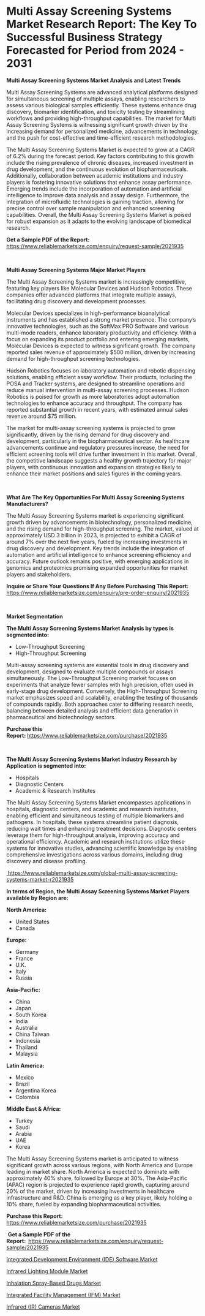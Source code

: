<p><h1>Multi Assay Screening Systems Market Research Report: The Key To Successful Business Strategy Forecasted for Period from 2024 - 2031</h1></p><p><strong>Multi Assay Screening Systems Market Analysis and Latest Trends</strong></p>
<p><p>Multi Assay Screening Systems are advanced analytical platforms designed for simultaneous screening of multiple assays, enabling researchers to assess various biological samples efficiently. These systems enhance drug discovery, biomarker identification, and toxicity testing by streamlining workflows and providing high-throughput capabilities. The market for Multi Assay Screening Systems is witnessing significant growth driven by the increasing demand for personalized medicine, advancements in technology, and the push for cost-effective and time-efficient research methodologies.</p><p>The Multi Assay Screening Systems Market is expected to grow at a CAGR of 6.2% during the forecast period. Key factors contributing to this growth include the rising prevalence of chronic diseases, increased investment in drug development, and the continuous evolution of biopharmaceuticals. Additionally, collaboration between academic institutions and industry players is fostering innovative solutions that enhance assay performance. Emerging trends include the incorporation of automation and artificial intelligence to improve data analysis and assay design. Furthermore, the integration of microfluidic technologies is gaining traction, allowing for precise control over sample manipulation and enhanced screening capabilities. Overall, the Multi Assay Screening Systems Market is poised for robust expansion as it adapts to the evolving landscape of biomedical research.</p></p>
<p><strong>Get a Sample PDF of the Report:&nbsp;</strong> <a href="https://www.reliablemarketsize.com/enquiry/request-sample/2021935?utm_campaign=1564&utm_medium=2&utm_source=Github&utm_content=ia&utm_term=28102024&utm_id=multi-assay-screening-systems">https://www.reliablemarketsize.com/enquiry/request-sample/2021935</a></p>
<p>&nbsp;</p>
<p><strong>Multi Assay Screening Systems Major Market Players</strong></p>
<p><p>The Multi Assay Screening Systems market is increasingly competitive, featuring key players like Molecular Devices and Hudson Robotics. These companies offer advanced platforms that integrate multiple assays, facilitating drug discovery and development processes.</p><p>Molecular Devices specializes in high-performance bioanalytical instruments and has established a strong market presence. The company’s innovative technologies, such as the SoftMax PRO Software and various multi-mode readers, enhance laboratory productivity and efficiency. With a focus on expanding its product portfolio and entering emerging markets, Molecular Devices is expected to witness significant growth. The company reported sales revenue of approximately $500 million, driven by increasing demand for high-throughput screening technologies.</p><p>Hudson Robotics focuses on laboratory automation and robotic dispensing solutions, enabling efficient assay workflow. Their products, including the POSA and Tracker systems, are designed to streamline operations and reduce manual intervention in multi-assay screening processes. Hudson Robotics is poised for growth as more laboratories adopt automation technologies to enhance accuracy and throughput. The company has reported substantial growth in recent years, with estimated annual sales revenue around $75 million.</p><p>The market for multi-assay screening systems is projected to grow significantly, driven by the rising demand for drug discovery and development, particularly in the biopharmaceutical sector. As healthcare advancements continue and regulatory pressures increase, the need for efficient screening tools will drive further investment in this market. Overall, the competitive landscape suggests a healthy growth trajectory for major players, with continuous innovation and expansion strategies likely to enhance their market positions and sales figures in the coming years.</p></p>
<p>&nbsp;</p>
<p><strong>What Are The Key Opportunities For Multi Assay Screening Systems Manufacturers?</strong></p>
<p><p>The Multi Assay Screening Systems market is experiencing significant growth driven by advancements in biotechnology, personalized medicine, and the rising demand for high-throughput screening. The market, valued at approximately USD 3 billion in 2023, is projected to exhibit a CAGR of around 7% over the next five years, fueled by increasing investments in drug discovery and development. Key trends include the integration of automation and artificial intelligence to enhance screening efficiency and accuracy. Future outlook remains positive, with emerging applications in genomics and proteomics promising expanded opportunities for market players and stakeholders.</p></p>
<p><strong>Inquire or Share Your Questions If Any Before Purchasing This Report:</strong> <a href="https://www.reliablemarketsize.com/enquiry/pre-order-enquiry/2021935?utm_campaign=1564&utm_medium=2&utm_source=Github&utm_content=ia&utm_term=28102024&utm_id=multi-assay-screening-systems">https://www.reliablemarketsize.com/enquiry/pre-order-enquiry/2021935</a></p>
<p>&nbsp;</p>
<p><strong>Market Segmentation</strong></p>
<p><strong>The Multi Assay Screening Systems Market Analysis by types is segmented into:</strong></p>
<p><ul><li>Low-Throughput Screening</li><li>High-Throughput Screening</li></ul></p>
<p><p>Multi-assay screening systems are essential tools in drug discovery and development, designed to evaluate multiple compounds or assays simultaneously. The Low-Throughput Screening market focuses on experiments that analyze fewer samples with high precision, often used in early-stage drug development. Conversely, the High-Throughput Screening market emphasizes speed and scalability, enabling the testing of thousands of compounds rapidly. Both approaches cater to differing research needs, balancing between detailed analysis and efficient data generation in pharmaceutical and biotechnology sectors.</p></p>
<p><strong>Purchase this Report:&nbsp;</strong><a href="https://www.reliablemarketsize.com/purchase/2021935?utm_campaign=1564&utm_medium=2&utm_source=Github&utm_content=ia&utm_term=28102024&utm_id=multi-assay-screening-systems">https://www.reliablemarketsize.com/purchase/2021935</a></p>
<p>&nbsp;</p>
<p><strong>The Multi Assay Screening Systems Market Industry Research by Application is segmented into:</strong></p>
<p><ul><li>Hospitals</li><li>Diagnostic Centers</li><li>Academic & Research Institutes</li></ul></p>
<p><p>The Multi Assay Screening Systems Market encompasses applications in hospitals, diagnostic centers, and academic and research institutes, enabling efficient and simultaneous testing of multiple biomarkers and pathogens. In hospitals, these systems streamline patient diagnosis, reducing wait times and enhancing treatment decisions. Diagnostic centers leverage them for high-throughput analysis, improving accuracy and operational efficiency. Academic and research institutions utilize these systems for innovative studies, advancing scientific knowledge by enabling comprehensive investigations across various domains, including drug discovery and disease profiling.</p></p>
<p><a href="https://www.reliablemarketsize.com/global-multi-assay-screening-systems-market-r2021935?utm_campaign=1564&utm_medium=2&utm_source=Github&utm_content=ia&utm_term=28102024&utm_id=multi-assay-screening-systems">&nbsp;https://www.reliablemarketsize.com/global-multi-assay-screening-systems-market-r2021935</a></p>
<p><strong>In terms of Region, the Multi Assay Screening Systems Market Players available by Region are:</strong></p>
<p>
    <p> <strong> North America: </strong>
        <ul>
            <li>United States</li>
            <li>Canada</li>
        </ul>
        </p> 
    <p> <strong> Europe: </strong>
        <ul>
            <li>Germany</li>
            <li>France</li>
            <li>U.K.</li>
            <li>Italy</li>
            <li>Russia</li>
        </ul>
        </p> 
    <p> <strong> Asia-Pacific: </strong>
        <ul>
            <li>China</li>
            <li>Japan</li>
            <li>South Korea</li>
            <li>India</li>
            <li>Australia</li>
            <li>China Taiwan</li>
            <li>Indonesia</li>
            <li>Thailand</li>
            <li>Malaysia</li>
        </ul>
        </p> 
    <p> <strong> Latin America: </strong>
        <ul>
            <li>Mexico</li>
            <li>Brazil</li>
            <li>Argentina Korea</li>
            <li>Colombia</li>
        </ul>
        </p> 
    <p> <strong> Middle East & Africa: </strong>
        <ul>
            <li>Turkey</li>
            <li>Saudi</li>
            <li>Arabia</li>
            <li>UAE</li>
            <li>Korea</li>
        </ul>
    </p>
    </p>
<p><p>The Multi Assay Screening Systems market is anticipated to witness significant growth across various regions, with North America and Europe leading in market share. North America is expected to dominate with approximately 40% share, followed by Europe at 30%. The Asia-Pacific (APAC) region is projected to experience rapid growth, capturing around 20% of the market, driven by increasing investments in healthcare infrastructure and R&D. China is emerging as a key player, likely holding a 10% share, fueled by expanding biopharmaceutical activities.</p></p>
<p><strong>Purchase this Report: </strong><a href="https://www.reliablemarketsize.com/purchase/2021935?utm_campaign=1564&utm_medium=2&utm_source=Github&utm_content=ia&utm_term=28102024&utm_id=multi-assay-screening-systems">https://www.reliablemarketsize.com/purchase/2021935</a></p>
<p>&nbsp;<strong>Get a Sample PDF of the Report:&nbsp;&nbsp;</strong><a href="https://www.reliablemarketsize.com/enquiry/request-sample/2021935?utm_campaign=1564&utm_medium=2&utm_source=Github&utm_content=ia&utm_term=28102024&utm_id=multi-assay-screening-systems">https://www.reliablemarketsize.com/enquiry/request-sample/2021935</a></p>
<p><strong></strong></p>
<p><p><a href="https://www.linkedin.com/pulse/integrated-development-environment-ide-software-market-ppqje?trk=public_post_embed_feed-article-content&utm_campaign=1564&utm_medium=2&utm_source=Github&utm_content=ia&utm_term=28102024&utm_id=multi-assay-screening-systems">Integrated Development Environment (IDE) Software Market</a></p><p><a href="https://www.linkedin.com/pulse/infrared-lighting-module-market-share-size-trends-industry-jbl5c?trk=public_post_embed_feed-article-content&utm_campaign=1564&utm_medium=2&utm_source=Github&utm_content=ia&utm_term=28102024&utm_id=multi-assay-screening-systems">Infrared Lighting Module Market</a></p><p><a href="https://www.linkedin.com/pulse/strategic-roadmap-success-global-inhalation-spray-based-drugs-estyc?utm_campaign=1564&utm_medium=2&utm_source=Github&utm_content=ia&utm_term=28102024&utm_id=multi-assay-screening-systems">Inhalation Spray-Based Drugs Market</a></p><p><a href="https://www.linkedin.com/pulse/integrated-facility-management-ifm-market2024-2031-kylge?trk=public_post_embed_feed-article-content&utm_campaign=1564&utm_medium=2&utm_source=Github&utm_content=ia&utm_term=28102024&utm_id=multi-assay-screening-systems">Integrated Facility Management (IFM) Market</a></p><p><a href="https://www.linkedin.com/pulse/infrared-ir-cameras-market-global-analysis-trends-forecasts-pmegc?utm_campaign=1564&utm_medium=2&utm_source=Github&utm_content=ia&utm_term=28102024&utm_id=multi-assay-screening-systems">Infrared (IR) Cameras Market</a></p></p>